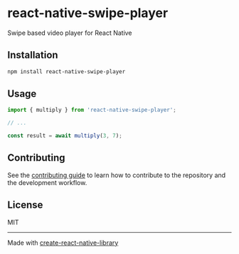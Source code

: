 # react-native-swipe-player

Swipe based video player for React Native

## Installation

```sh
npm install react-native-swipe-player
```

## Usage

```js
import { multiply } from 'react-native-swipe-player';

// ...

const result = await multiply(3, 7);
```

## Contributing

See the [contributing guide](CONTRIBUTING.md) to learn how to contribute to the repository and the development workflow.

## License

MIT

---

Made with [create-react-native-library](https://github.com/callstack/react-native-builder-bob)
